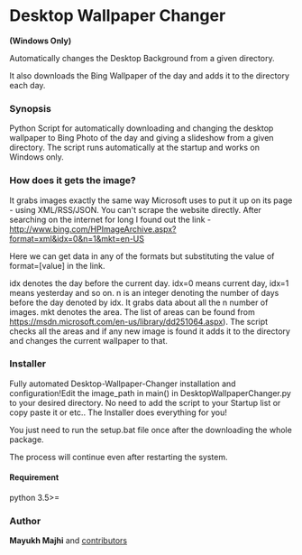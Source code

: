# Desktop Wallpaper Changer
 
**(Windows Only)**

Automatically changes the Desktop Background from a given directory.

It also downloads the Bing Wallpaper of the day and adds it to the directory each day.

### Synopsis
Python Script for automatically downloading and changing the desktop wallpaper to Bing Photo of the day and giving a slideshow from a given directory. The script runs automatically at the startup and works on Windows only.

### How does it gets the image?
It grabs images exactly the same way Microsoft uses to put it up on its page - using XML/RSS/JSON. You can't scrape the website directly. After searching on the internet for long I found out the link - http://www.bing.com/HPImageArchive.aspx?format=xml&idx=0&n=1&mkt=en-US

Here we can get data in any of the formats but substituting the value of format=[value] in the link.

idx denotes the day before the current day. idx=0 means current day, idx=1 means yesterday and so on. n is an integer denoting the number of days before the day denoted by idx. It grabs data about all the n number of images. mkt denotes the area. The list of areas can be found from https://msdn.microsoft.com/en-us/library/dd251064.aspx). The script checks all the areas and if any new image is found it adds it to the directory and changes the current wallpaper to that.

### Installer
Fully automated Desktop-Wallpaper-Changer installation and configuration!Edit the image_path in main() in DesktopWallpaperChanger.py to your desired directory. No need to add the script to your Startup list or copy paste it or etc.. The Installer does everything for you!

You just need to run the setup.bat file once after the downloading the whole package.

The process will continue even after restarting the system.

#### Requirement
python 3.5>=

### Author
**Mayukh Majhi** and [contributors](https://github.com/mmajhi/Desktop-Wallpaper-Changer/network/members)
